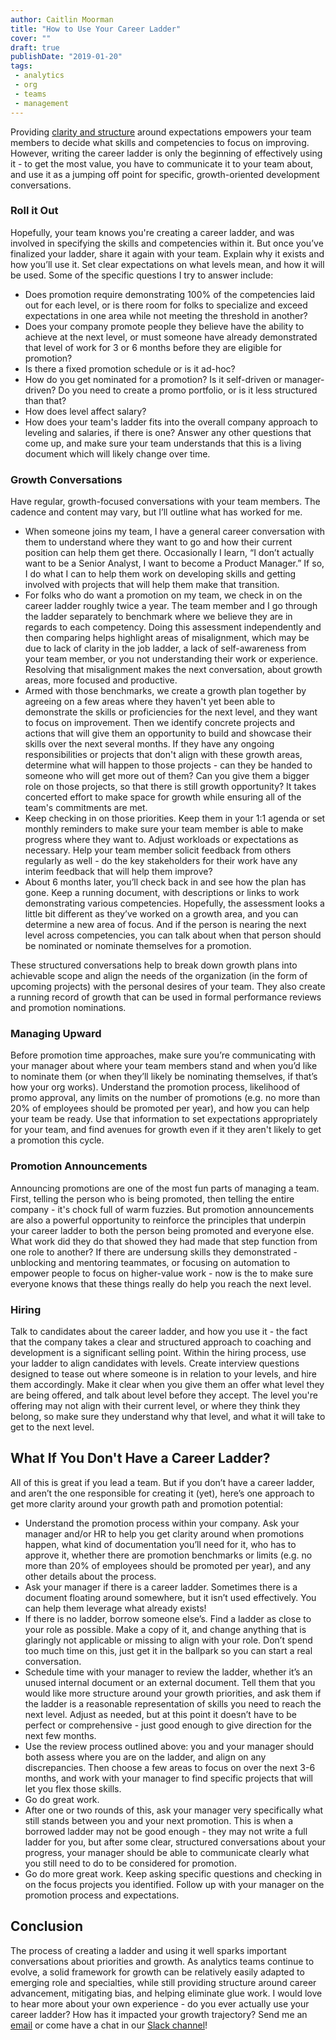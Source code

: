 ```yaml
---
author: Caitlin Moorman
title: "How to Use Your Career Ladder"
cover: ""
draft: true
publishDate: "2019-01-20"
tags:
 - analytics
 - org
 - teams
 - management
---
```


Providing [clarity and structure](https://www.locallyoptimistic.com/post/career-ladders-part-2/) around expectations empowers your team members to decide what skills and competencies to focus on improving. However, writing the career ladder is only the beginning of effectively using it - to get the most value, you have to communicate it to your team about, and use it as a jumping off point for specific, growth-oriented development conversations.

### Roll it Out
Hopefully, your team knows you're creating a career ladder, and was involved in specifying the skills and competencies within it. But once you’ve finalized your ladder, share it again with your team. Explain why it exists and how you’ll use it. Set clear expectations on what levels mean, and how it will be used. Some of the specific questions I try to answer include:
- Does promotion require demonstrating 100% of the competencies laid out for each level, or is there room for folks to specialize and exceed expectations in one area while not meeting the threshold in another?
- Does your company promote people they believe have the ability to achieve at the next level, or must someone have already demonstrated that level of work for 3 or 6 months before they are eligible for promotion?
- Is there a fixed promotion schedule or is it ad-hoc?
- How do you get nominated for a promotion? Is it self-driven or manager-driven? Do you need to create a promo portfolio, or is it less structured than that?
- How does level affect salary?
- How does your team's ladder fits into the overall company approach to leveling and salaries, if there is one?
Answer any other questions that come up, and make sure your team understands that this is a living document which will likely change over time.

### Growth Conversations
Have regular, growth-focused conversations with your team members. The cadence and content may vary, but I’ll outline what has worked for me.
- When someone joins my team, I have a general career conversation with them to understand where they want to go and how their current position can help them get there. Occasionally I learn, “I don’t actually want to be a Senior Analyst, I want to become a Product Manager.” If so, I do what I can to help them work on developing skills and getting involved with projects that will help them make that transition.
- For folks who do want a promotion on my team, we check in on the career ladder roughly twice a year. The team member and I go through the ladder separately to benchmark where we believe they are in regards to each competency. Doing this assessment independently and then comparing helps highlight areas of misalignment, which may be due to lack of clarity in the job ladder, a lack of self-awareness from your team member, or you not understanding their work or experience. Resolving that misalignment makes the next conversation, about growth areas, more focused and productive.
- Armed with those benchmarks, we create a growth plan together by agreeing on a few areas where they haven't yet been able to demonstrate the skills or proficiencies for the next level, and they want to focus on improvement. Then we identify concrete projects and actions that will give them an opportunity to build and showcase their skills over the next several months. If they have any ongoing responsibilities or projects that don't align with these growth areas, determine what will happen to those projects - can they be handed to someone who will get more out of them? Can you give them a bigger role on those projects, so that there is still growth opportunity? It takes concerted effort to make space for growth while ensuring all of the team's commitments are met.
- Keep checking in on those priorities. Keep them in your 1:1 agenda or set monthly reminders to make sure your team member is able to make progress where they want to. Adjust workloads or expectations as necessary. Help your team member solicit feedback from others regularly as well - do the key stakeholders for their work have any interim feedback that will help them improve?
- About 6 months later, you’ll check back in and see how the plan has gone. Keep a running document, with descriptions or links to work demonstrating various competencies. Hopefully, the assessment looks a little bit different as they’ve worked on a growth area, and you can determine a new area of focus. And if the person is nearing the next level across competencies, you can talk about when that person should be nominated or nominate themselves for a promotion.

These structured conversations help to break down growth plans into achievable scope and align the needs of the organization (in the form of upcoming projects) with the personal desires of your team. They also create a running record of growth that can be used in formal performance reviews and promotion nominations.

### Managing Upward
Before promotion time approaches, make sure you’re communicating with your manager about where your team members stand and when you’d like to nominate them (or when they’ll likely be nominating themselves, if that’s how your org works). Understand the promotion process, likelihood of promo approval, any limits on the number of promotions (e.g. no more than 20% of employees should be promoted per year), and how you can help your team be ready. Use that information to set expectations appropriately for your team, and find avenues for growth even if it they aren't likely to get a promotion this cycle.

### Promotion Announcements
Announcing promotions are one of the most fun parts of managing a team. First, telling the person who is being promoted, then telling the entire company - it's chock full of warm fuzzies. But promotion announcements are also a powerful opportunity to reinforce the principles that underpin your career ladder to both the person being promoted and everyone else. What work did they do that showed they had made that step function from one role to another? If there are undersung skills they demonstrated - unblocking and mentoring teammates, or focusing on automation to empower people to focus on higher-value work - now is the to make sure everyone knows that these things really do help you reach the next level.

### Hiring
Talk to candidates about the career ladder, and how you use it - the fact that the company takes a clear and structured approach to coaching and development is a significant selling point. Within the hiring process, use your ladder to align candidates with levels. Create interview questions designed to tease out where someone is in relation to your levels, and hire them accordingly. Make it clear when you give them an offer what level they are being offered, and talk about level before they accept. The level you're offering may not align with their current level, or where they think they belong, so make sure they understand why that level, and what it will take to get to the next level.

## What If You Don't Have a Career Ladder?
All of this is great if you lead a team. But if you don’t have a career ladder, and aren’t the one responsible for creating it (yet), here’s one approach to get more clarity around your growth path and promotion potential:
- Understand the promotion process within your company. Ask your manager and/or HR to help you get clarity around when promotions happen, what kind of documentation you’ll need for it, who has to approve it, whether there are promotion benchmarks or limits (e.g. no more than 20% of employees should be promoted per year), and any other details about the process.
- Ask your manager if there is a career ladder. Sometimes there is a document floating around somewhere, but it isn’t used effectively. You can help them leverage what already exists!
- If there is no ladder, borrow someone else’s. Find a ladder as close to your role as possible. Make a copy of it, and change anything that is glaringly not applicable or missing to align with your role. Don’t spend too much time on this, just get it in the ballpark so you can start a real conversation.
- Schedule time with your manager to review the ladder, whether it’s an unused internal document or an external document. Tell them that you would like more structure around your growth priorities, and ask them if the ladder is a reasonable representation of skills you need to reach the next level. Adjust as needed, but at this point it doesn’t have to be perfect or comprehensive - just good enough to give direction for the next few months.
- Use the review process outlined above: you and your manager should both assess where you are on the ladder, and align on any discrepancies. Then choose a few areas to focus on over the next 3-6 months, and work with your manager to find specific projects that will let you flex those skills.
- Go do great work.
- After one or two rounds of this, ask your manager very specifically what still stands between you and your next promotion. This is when a borrowed ladder may not be good enough - they may not write a full ladder for you, but after some clear, structured conversations about your progress, your manager should be able to communicate clearly what you still need to do to be considered for promotion.
- Go do more great work. Keep asking specific questions and checking in on the focus projects you identified. Follow up with your manager on the promotion process and expectations.

## Conclusion
The process of creating a ladder and using it well sparks important conversations about priorities and growth. As analytics teams continue to evolve, a solid framework for growth can be relatively easily adapted to emerging role and specialties, while still providing structure around career advancement, mitigating bias, and helping eliminate glue work. I would love to hear more about your own experience - do you ever actually use your career ladder? How has it impacted your growth trajectory? Send me an [email](mailto:caitlinmoorman@gmail.com) or come have a chat in our [Slack channel](https://www.locallyoptimistic.com/community/)!
